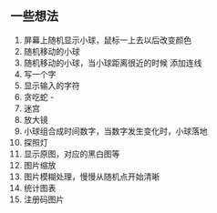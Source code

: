 ## 一些想法

1. 屏幕上随机显示小球，鼠标一上去以后改变颜色
2. 随机移动的小球
3. 随机移动的小球，当小球距离很近的时候 添加连线
4. 写一个字
5. 显示输入的字符
5. 贪吃蛇 -
7. 迷宫
8. 放大镜
9. 小球组合成时间数字，当数字发生变化时，小球落地
10. 探照灯
11. 显示原图，对应的黑白图等
12. 图片缩放
13. 图片模糊处理，慢慢从随机点开始清晰
14. 统计图表
15. 注册码图片

